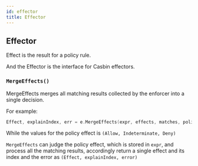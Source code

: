 ```yaml
---
id: effector
title: Effector
---
```

## Effector

Effect is the result for a policy rule.  

And the Effector is the interface for Casbin effectors.

### `MergeEffects()`

MergeEffects merges all matching results collected by the enforcer into a single decision.

For example:

<!--DOCUSAURUS_CODE_TABS-->

<!--Go-->
```go
Effect, explainIndex, err = e.MergeEffects(expr, effects, matches, policyIndex, policyLength)
```
<!--END_DOCUSAURUS_CODE_TABS-->

While the values for the policy effect is ```(Allow, Indeterminate, Deny)```

```MergeEffects``` can judge the policy effect, which is stored in ```expr```, and process all the matching results, accordingly return a single effect and its index and the error as ```(Effect, explainIndex, error)```